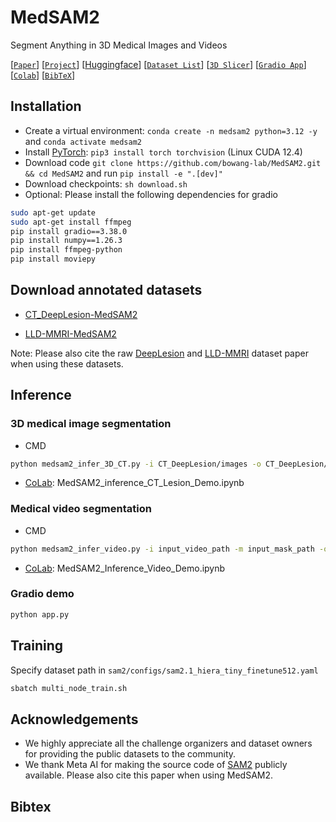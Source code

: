 # MedSAM2
Segment Anything in 3D Medical Images and Videos

[[`Paper`](tbd)] [[`Project`](https://medsam2.github.io/)] [[Huggingface](https://huggingface.co/wanglab/MedSAM2)] [[`Dataset List`](https://medsam-datasetlist.github.io/)] [[`3D Slicer`](https://github.com/bowang-lab/MedSAMSlicer/tree/MedSAM2)] [[`Gradio App`](app.py)] [[`Colab`](https://colab.research.google.com/drive/1MKna9Sg9c78LNcrVyG58cQQmaePZq2k2?usp=sharing)] [[`BibTeX`](#Bibtex)]



## Installation 

- Create a virtual environment: `conda create -n medsam2 python=3.12 -y` and `conda activate medsam2` 
- Install [PyTorch](https://pytorch.org/get-started/locally/): `pip3 install torch torchvision` (Linux CUDA 12.4)
- Download code `git clone https://github.com/bowang-lab/MedSAM2.git && cd MedSAM2` and run `pip install -e ".[dev]"`
- Download checkpoints: `sh download.sh`
- Optional: Please install the following dependencies for gradio

```bash
sudo apt-get update
sudo apt-get install ffmpeg
pip install gradio==3.38.0
pip install numpy==1.26.3 
pip install ffmpeg-python 
pip install moviepy
```

## Download annotated datasets

- [CT_DeepLesion-MedSAM2](https://huggingface.co/datasets/wanglab/CT_DeepLesion-MedSAM2)



- [LLD-MMRI-MedSAM2](https://huggingface.co/datasets/wanglab/LLD-MMRI-MedSAM2) 

Note: Please also cite the raw [DeepLesion](https://doi.org/10.1117/1.JMI.5.3.036501) and [LLD-MMRI](https://www.sciencedirect.com/science/article/pii/S0893608025001078) dataset paper when using these datasets. 

## Inference

### 3D medical image segmentation

- CMD

```bash
python medsam2_infer_3D_CT.py -i CT_DeepLesion/images -o CT_DeepLesion/segmentation
```

- [CoLab](https://colab.research.google.com/drive/1MKna9Sg9c78LNcrVyG58cQQmaePZq2k2?usp=sharing): MedSAM2_inference_CT_Lesion_Demo.ipynb

### Medical video segmentation

- CMD

```bash
python medsam2_infer_video.py -i input_video_path -m input_mask_path -o output_video_path 
```

- [CoLab](https://colab.research.google.com/drive/1hyVyGh7qjTbFMuv568YcRoccdkNuDTaW?usp=sharing): MedSAM2_Inference_Video_Demo.ipynb


### Gradio demo

```bash
python app.py
```

## Training

Specify dataset path in `sam2/configs/sam2.1_hiera_tiny_finetune512.yaml`

```bash
sbatch multi_node_train.sh
```

## Acknowledgements

- We highly appreciate all the challenge organizers and dataset owners for providing the public datasets to the community.
- We thank Meta AI for making the source code of [SAM2](https://github.com/facebookresearch/sam2) publicly available. Please also cite this paper when using MedSAM2. 


## Bibtex

```bash

```

